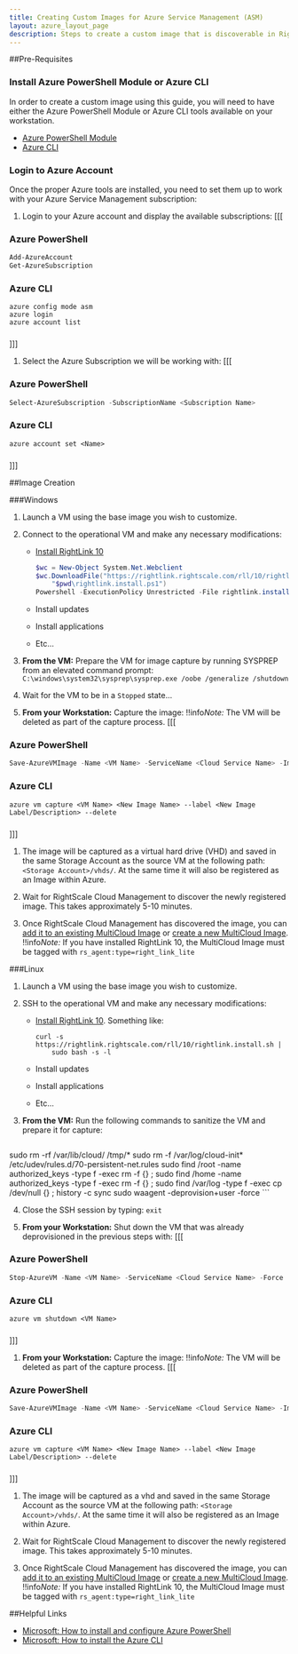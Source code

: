 ```yaml
---
title: Creating Custom Images for Azure Service Management (ASM)
layout: azure_layout_page
description: Steps to create a custom image that is discoverable in RightScale Cloud Management
---
```


##Pre-Requisites

### Install Azure PowerShell Module or Azure CLI
In order to create a custom image using this guide, you will need to have either the Azure PowerShell Module or Azure CLI tools available on your workstation.
* [Azure PowerShell Module](http://aka.ms/webpi-azps)
* [Azure CLI](https://azure.microsoft.com/en-us/documentation/articles/xplat-cli-install/)

### Login to Azure Account
Once the proper Azure tools are installed, you need to set them up to work with your Azure Service Management subscription:

1. Login to your Azure account and display the available subscriptions:
[[[
### Azure PowerShell
``` PowerShell
Add-AzureAccount
Get-AzureSubscription
```
###

### Azure CLI
``` shell
azure config mode asm
azure login
azure account list
```
###
]]]

1. Select the Azure Subscription we will be working with:
[[[
### Azure PowerShell
``` PowerShell
Select-AzureSubscription -SubscriptionName <Subscription Name>
```
###

### Azure CLI
``` shell
azure account set <Name>
```
###
]]]


##Image Creation

###Windows
1. Launch a VM using the base image you wish to customize.
2. Connect to the operational VM and make any necessary modifications:
    - [Install RightLink 10](/../../../rl10/reference/rl10_install_windows.html#overview-usage)

        ``` powershell
        $wc = New-Object System.Net.Webclient
        $wc.DownloadFile("https://rightlink.rightscale.com/rll/10/rightlink.install.ps1", `
            "$pwd\rightlink.install.ps1")
        Powershell -ExecutionPolicy Unrestricted -File rightlink.install.ps1
        ```
    - Install updates
    - Install applications
    - Etc...

1. **From the VM:** Prepare the VM for image capture by running SYSPREP from an elevated command prompt:
`C:\windows\system32\sysprep\sysprep.exe /oobe /generalize /shutdown`
1. Wait for the VM to be in a `Stopped` state...

1. **From your Workstation:** Capture the image:
!!info*Note:* The VM will be deleted as part of the capture process.
[[[
### Azure PowerShell
``` PowerShell
Save-AzureVMImage -Name <VM Name> -ServiceName <Cloud Service Name> -ImageName <New Image Name> -ImageLabel <New Image Label/Description>
```
###

### Azure CLI
``` shell
azure vm capture <VM Name> <New Image Name> --label <New Image Label/Description> --delete
```
###
]]]

1. The image will be captured as a virtual hard drive (VHD) and saved in the same Storage Account as the source VM at the following path: `<Storage Account>/vhds/`.
At the same time it will also be registered as an Image within Azure.

1. Wait for RightScale Cloud Management to discover the newly registered image. This takes approximately 5-10 minutes.

1. Once RightScale Cloud Management has discovered the image, you can [add it to an existing MultiCloud Image](/../../../cm/dashboard/design/multicloud_images/multicloud_images_actions.html#create-a-new-multicloud-image) 
or [create a new MultiCloud Image](/../../../cm/dashboard/design/multicloud_images/multicloud_images_actions.html#add-new-cloud-support-to-a-multicloud-image--mci-).
!!info*Note:* If you have installed RightLink 10, the MultiCloud Image must be tagged with `rs_agent:type=right_link_lite`


###Linux
1. Launch a VM using the base image you wish to customize.
1. SSH to the operational VM and make any necessary modifications:
    - [Install RightLink 10](/../../../rl10/reference/rl10_install.html#overview-usage). Something like: 
        
        ```shell
        curl -s https://rightlink.rightscale.com/rll/10/rightlink.install.sh |
            sudo bash -s -l
        ```
    - Install updates
    - Install applications
    - Etc...

1. **From the VM:** Run the following commands to sanitize the VM and prepare it for capture:
    ``` shell
sudo rm -rf /var/lib/cloud/ /tmp/*
sudo rm -f /var/log/cloud-init* /etc/udev/rules.d/70-persistent-net.rules
sudo find /root -name authorized_keys -type f -exec rm -f {} \;
sudo find /home -name authorized_keys -type f -exec rm -f {} \;
sudo find /var/log -type f -exec cp /dev/null {} \;
history -c
sync
sudo waagent -deprovision+user -force
    ```

4. Close the SSH session by typing: `exit`

5. **From your Workstation:** Shut down the VM that was already deprovisioned in the previous steps with:
[[[
### Azure PowerShell
``` PowerShell
Stop-AzureVM -Name <VM Name> -ServiceName <Cloud Service Name> -Force
```
###

### Azure CLI
``` shell
azure vm shutdown <VM Name>
```
###
]]]

1. **From your Workstation:** Capture the image:
!!info*Note:* The VM will be deleted as part of the capture process.
[[[
### Azure PowerShell
``` PowerShell
Save-AzureVMImage -Name <VM Name> -ServiceName <Cloud Service Name> -ImageName <New Image Name> -ImageLabel <New Image Label/Description>
```
###

### Azure CLI
``` shell
azure vm capture <VM Name> <New Image Name> --label <New Image Label/Description> --delete
```
###
]]]

1. The image will be captured as a vhd and saved in the same Storage Account as the source VM at the following path: `<Storage Account>/vhds/`.
At the same time it will also be registered as an Image within Azure.

1. Wait for RightScale Cloud Management to discover the newly registered image. This takes approximately 5-10 minutes.

1. Once RightScale Cloud Management has discovered the image, you can [add it to an existing MultiCloud Image](/../../../cm/dashboard/design/multicloud_images/multicloud_images_actions.html#create-a-new-multicloud-image) 
or [create a new MultiCloud Image](/../../../cm/dashboard/design/multicloud_images/multicloud_images_actions.html#add-new-cloud-support-to-a-multicloud-image--mci-).
!!info*Note:* If you have installed RightLink 10, the MultiCloud Image must be tagged with `rs_agent:type=right_link_lite`

##Helpful Links
* [Microsoft: How to install and configure Azure PowerShell](https://azure.microsoft.com/en-us/documentation/articles/powershell-install-configure/)
* [Microsoft: How to install the Azure CLI](https://azure.microsoft.com/en-us/documentation/articles/xplat-cli-install/)
